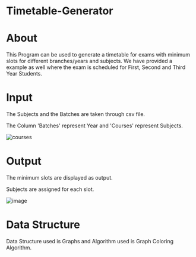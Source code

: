 # Timetable-Generator
# About
This Program can be used to generate a timetable for exams with minimum slots for different branches/years and subjects.
We have provided a example as well where the exam is scheduled for First, Second and Third Year Students.
# Input 
The Subjects and the Batches are taken through csv file.

The Column 'Batches' represent Year and 'Courses' represent Subjects.

![courses](https://user-images.githubusercontent.com/84145871/162808342-ae9b68ec-116d-4ded-9f3c-3b6b58f49071.png)
# Output
The minimum slots are displayed as output.

Subjects are assigned for each slot.

![image](https://user-images.githubusercontent.com/84145871/162810307-d90b90cf-721f-4f80-b5da-c9c1b4bfd031.png)
# Data Structure
Data Structure used is Graphs and Algorithm used is Graph Coloring Algorithm.
